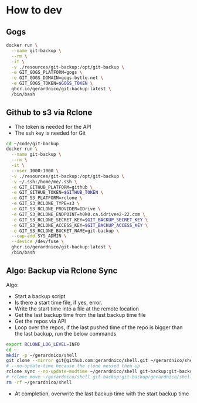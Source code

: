 # How to dev



## Gogs

```bash
docker run \
  --name git-backup \
  --rm \
  -it \
  -v ./resources/git-backup:/opt/git-backup \
  -e GIT_GOGS_PLATFORM=gogs \
  -e GIT_GOGS_DOMAIN=gogs.bytle.net \
  -e GIT_GOGS_TOKEN=$GOGS_TOKEN \
  ghcr.io/gerardnico/git-backup:latest \
  /bin/bash
```

## Github to s3 via Rclone

* The token is needed for the API
* The ssh key is needed for Git

```bash
cd ~/code/git-backup
docker run \
  --name git-backup \
  --rm \
  -it \
  --user 1000:1000 \
  -v ./resources/git-backup:/opt/git-backup \
  -v ~/.ssh:/home/me/.ssh \
  -e GIT_GITHUB_PLATFORM=github \
  -e GIT_GITHUB_TOKEN=$GITHUB_TOKEN \
  -e GIT_S3_PLATFORM=rclone \
  -e GIT_S3_RCLONE_TYPE=s3 \
  -e GIT_S3_RCLONE_PROVIDER=IDrive \
  -e GIT_S3_RCLONE_ENDPOINT=h0k0.ca.idrivee2-22.com \
  -e GIT_S3_RCLONE_SECRET_KEY=$GIT_BACKUP_SECRET_KEY \
  -e GIT_S3_RCLONE_ACCESS_KEY=$GIT_BACKUP_ACCESS_KEY \
  -e GIT_S3_RCLONE_BUCKET_NAME=git-backup \
  --cap-add SYS_ADMIN \
  --device /dev/fuse \
  ghcr.io/gerardnico/git-backup:latest \
  /bin/bash
```




## Algo: Backup via Rclone Sync

Algo:
* Start a backup script
* Is there a start time file, if yes, error.
* Write the start time into a file at the remote location
* Get the last backup time from the last backup time file
* Get the repos via API
* Loop over the repos, if the last pushed time of the repo is bigger than the last backup, run the below commands
```bash
export RCLONE_LOG_LEVEL=INFO
cd ~
mkdir -p ~/gerardnico/shell
git clone --mirror git@github.com:gerardnico/shell.git ~/gerardnico/shell
# --no-update-time because the clone messed them up
rclone sync --no-update-modtime ~/gerardnico/shell git-backup:git-backup/gerardnico/shell
# rclone move ~/gerardnico/shell git-backup:git-backup/gerardnico/shell
rm -rf ~/gerardnico/shell
```
* At completion, overwrite the last backup time with the start backup time 

